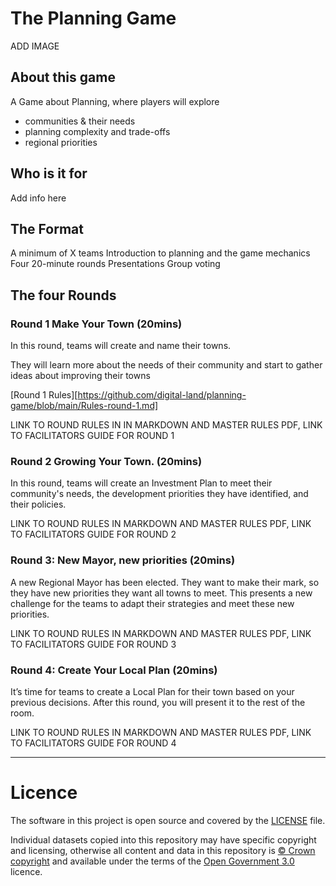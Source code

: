 # The Planning Game

ADD IMAGE

## About this game

A Game about Planning, where players will explore

- communities & their needs
- planning complexity and trade-offs
- regional priorities
  
## Who is it for

Add info here

## The Format

A minimum of X teams
Introduction to planning and the game mechanics
Four 20-minute rounds
Presentations
Group voting

## The four Rounds

### Round 1 Make Your Town (20mins)

In this round, teams will create and name their towns. 

They will learn more about the needs of their community and start to gather ideas about improving their towns

[Round 1 Rules][https://github.com/digital-land/planning-game/blob/main/Rules-round-1.md]

LINK TO ROUND RULES IN IN MARKDOWN AND MASTER RULES PDF, LINK TO FACILITATORS GUIDE FOR ROUND 1

### Round 2 Growing Your Town. (20mins)

In this round, teams will create an Investment Plan to meet their community's needs, the development priorities they have identified, and their policies. 

LINK TO ROUND RULES IN MARKDOWN AND MASTER RULES PDF, LINK TO FACILITATORS GUIDE FOR ROUND 2

### Round 3: New Mayor, new priorities (20mins)

A new Regional Mayor has been elected. They want to make their mark, so they have new priorities they want all towns to meet. This presents a new challenge for the teams to adapt their strategies and meet these new priorities.

LINK TO ROUND RULES IN MARKDOWN AND MASTER RULES PDF, LINK TO FACILITATORS GUIDE FOR ROUND 3

### Round 4: Create Your Local Plan (20mins)

It’s time for teams to create a Local Plan for their town based on your previous decisions. After this round, you will present it to the rest of the room.

LINK TO ROUND RULES IN MARKDOWN AND MASTER RULES PDF, LINK TO FACILITATORS GUIDE FOR ROUND 4

---
# Licence


The software in this project is open source and covered by the [LICENSE](LICENSE) file.

Individual datasets copied into this repository may have specific copyright and licensing, otherwise all content and data in this repository is
[© Crown copyright](http://www.nationalarchives.gov.uk/information-management/re-using-public-sector-information/copyright-and-re-use/crown-copyright/)
and available under the terms of the [Open Government 3.0](https://www.nationalarchives.gov.uk/doc/open-government-licence/version/3/) licence.
